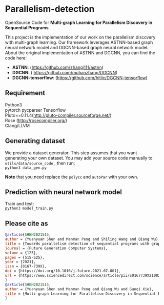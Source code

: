 # Parallelism-detection
OpenSource Code for **Multi-graph Learning for Parallelism Discovery in Sequential Programs**

This project is the implementation of our work on the parallelism discovery with multi-graph learning. 
Our framework leverages ASTNN-based graph neural network model and DGCNN-based graph neural network model. About the original implementation
 of ASTNN and DGCNN, you can find the code here:  
 * **ASTNN**: (https://github.com/zhangj111/astnn)  
 * **DGCNN**: ( https://github.com/muhanzhang/DGCNN)  
 * **DGCNN-tensorflow**: (https://github.com/hitlic/DGCNN-tensorflow)
   
 
## Requirement  
Python3  
pytorch
pycparser
Tensorflow  
Pluto==0.11.4(http://pluto-compiler.sourceforge.net/)  
Rose (http://rosecompiler.org/)  
Clang/LLVM  
 
## Generating dataset  
We provide a dataset generator. This step assumes that you want generating your own dataset. You
 may add your source code manually to `utils/data/source_code` , then run:  
`python3 data_gen.py`  

**Note** that you need replace the `polycc` and `autoPar` with your own.  

## Prediction  with neural network model  
Train and test:  
`python3 model_train.py`

## Please cite as
```bibtex
@article{SHEN2021515,
author = {Yuanyuan Shen and Manman Peng and Shiling Wang and Qiang Wu},
title = {Towards parallelism detection of sequential programs with graph neural network},
journal = {Future Generation Computer Systems},
volume = {125},
pages = {515-525},
year = {2021},
issn = {0167-739X},
doi = {https://doi.org/10.1016/j.future.2021.07.001},
url = {https://www.sciencedirect.com/science/article/pii/S0167739X21002557}
}
@article{SHEN2021515,
author = {Yuanyuan Shen and Manman Peng and Qiang Wu and Guoqi Xie},
title = {Multi-graph Learning for Parallelism Discovery in Sequential Programs}
}
```
